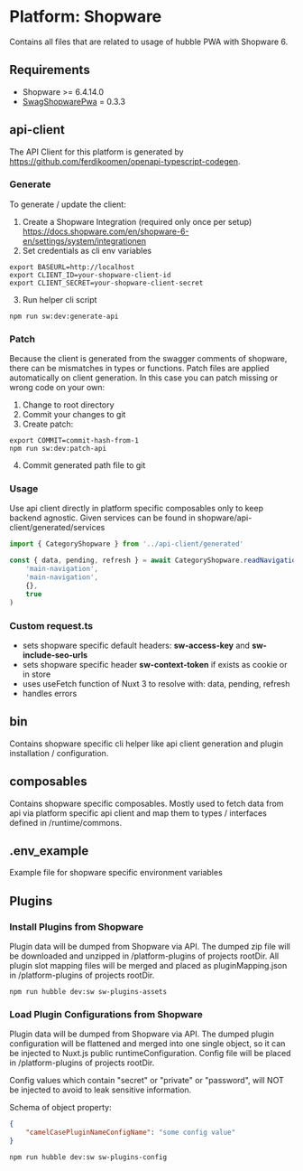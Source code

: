 # Platform: Shopware
Contains all files that are related to usage of hubble PWA with Shopware 6.

## Requirements
- Shopware >= 6.4.14.0
- [SwagShopwarePwa](https://github.com/shopware/SwagShopwarePwa) = 0.3.3

## api-client
The API Client for this platform is generated by https://github.com/ferdikoomen/openapi-typescript-codegen.

### Generate
To generate / update the client:
1. Create a Shopware Integration (required only once per setup) https://docs.shopware.com/en/shopware-6-en/settings/system/integrationen
2. Set credentials as cli env variables
```shell
export BASEURL=http://localhost
export CLIENT_ID=your-shopware-client-id
export CLIENT_SECRET=your-shopware-client-secret
```
3. Run helper cli script
```shell
npm run sw:dev:generate-api
```

### Patch
Because the client is generated from the swagger comments of shopware, there can be mismatches in types or functions. 
Patch files are applied automatically on client generation. 
In this case you can patch missing or wrong code on your own:

1. Change to root directory
2. Commit your changes to git 
3. Create patch:
```shell
export COMMIT=commit-hash-from-1
npm run sw:dev:patch-api
```
4. Commit generated path file to git 

### Usage
Use api client directly in platform specific composables only to keep backend agnostic.
Given services can be found in shopware/api-client/generated/services
```js
import { CategoryShopware } from '../api-client/generated'

const { data, pending, refresh } = await CategoryShopware.readNavigation(
    'main-navigation',
    'main-navigation',
    {},
    true
)
```

### Custom request.ts
- sets shopware specific default headers: **sw-access-key** and **sw-include-seo-urls**
- sets shopware specific header **sw-context-token** if exists as cookie or in store 
- uses useFetch function of Nuxt 3 to resolve with: data, pending, refresh
- handles errors 

## bin
Contains shopware specific cli helper like api client generation and plugin installation / configuration.

## composables
Contains shopware specific composables. Mostly used to fetch data from api via 
platform specific api client and map them to types / interfaces defined in /runtime/commons. 

## .env_example
Example file for shopware specific environment variables 

## Plugins

### Install Plugins from Shopware 

Plugin data will be dumped from Shopware via API. The dumped zip file will be downloaded and unzipped in /platform-plugins 
of projects rootDir. All plugin slot mapping files will be merged and placed as pluginMapping.json in /platform-plugins
of projects rootDir. 

```shell
npm run hubble dev:sw sw-plugins-assets
```

### Load Plugin Configurations from Shopware

Plugin data will be dumped from Shopware via API. The dumped plugin configuration will be flattened and merged into one
single object, so it can be injected to Nuxt.js public runtimeConfiguration. Config file will be placed in /platform-plugins
of projects rootDir. 

Config values which contain "secret" or "private" or "password", will NOT be injected to avoid to leak sensitive
information. 

Schema of object property:

```json
{
    "camelCasePluginNameConfigName": "some config value" 
}
```

```shell
npm run hubble dev:sw sw-plugins-config
```
